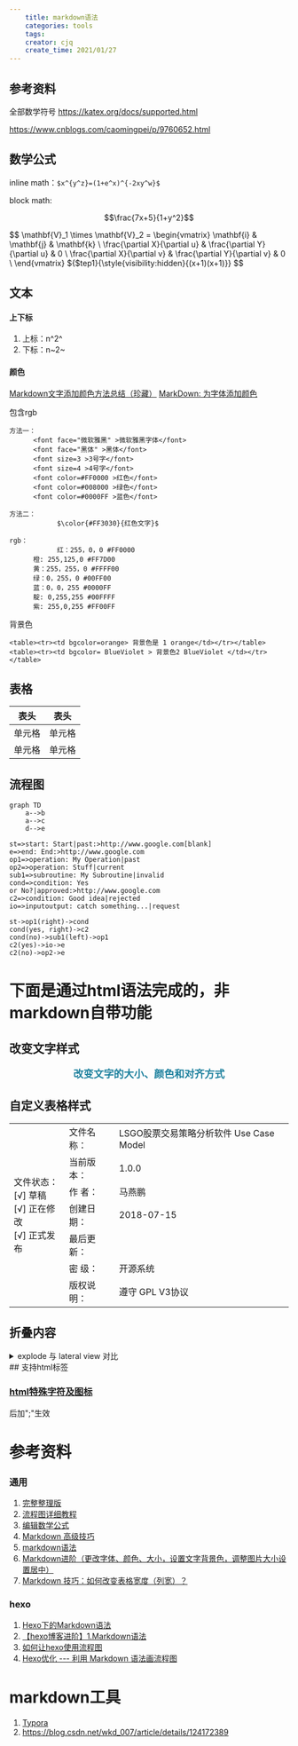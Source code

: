 ```yaml
---
    title: markdown语法
    categories: tools
    tags:
    creator: cjq
    create_time: 2021/01/27
---
```


## 参考资料
全部数学符号 https://katex.org/docs/supported.html

https://www.cnblogs.com/caomingpei/p/9760652.html

## 数学公式
inline math：`$x^{y^z}=(1+e^x)^{-2xy^w}$`

block math:
```math
\frac{7x+5}{1+y^2}
```

$$
\mathbf{V}_1 \times \mathbf{V}_2 =  \begin{vmatrix} 
\mathbf{i} & \mathbf{j} & \mathbf{k} \\
\frac{\partial X}{\partial u} &  \frac{\partial Y}{\partial u} & 0 \\
\frac{\partial X}{\partial v} &  \frac{\partial Y}{\partial v} & 0 \\
\end{vmatrix}
${$tep1}{\style{visibility:hidden}{(x+1)(x+1)}}
$$

## 文本
#### 上下标
1. 上标：n^2^
2. 下标：n~2~

#### 颜色
[Markdown文字添加颜色方法总结（珍藏）](https://blog.csdn.net/super828/article/details/99055541)
[MarkDown: 为字体添加颜色](https://blog.csdn.net/liuhw4598/article/details/78279737)

包含rgb

```
方法一：
      <font face="微软雅黑" >微软雅黑字体</font>
      <font face="黑体" >黑体</font>
      <font size=3 >3号字</font>
      <font size=4 >4号字</font>
      <font color=#FF0000 >红色</font>
      <font color=#008000 >绿色</font>
      <font color=#0000FF >蓝色</font>

方法二：
			$\color{#FF3030}{红色文字}$

rgb：
			红：255，0，0 #FF0000
      橙: 255,125,0 #FF7D00
      黄：255，255，0 #FFFF00
      绿：0，255，0 #00FF00
      蓝：0，0，255 #0000FF
      靛: 0,255,255 #00FFFF
      紫: 255,0,255 #FF00FF

```

背景色

```
<table><tr><td bgcolor=orange> 背景色是 1 orange</td></tr></table>
<table><tr><td bgcolor= BlueViolet > 背景色2 BlueViolet </td></tr></table>
```



## 表格

| 表头   | 表头   |
| ------ | ------ |
| 单元格 | 单元格 |
| 单元格 | 单元格 |



## 流程图

```
graph TD
    a-->b
    a-->c
    d-->e
```
```flow
st=>start: Start|past:>http://www.google.com[blank]
e=>end: End:>http://www.google.com
op1=>operation: My Operation|past
op2=>operation: Stuff|current
sub1=>subroutine: My Subroutine|invalid
cond=>condition: Yes
or No?|approved:>http://www.google.com
c2=>condition: Good idea|rejected
io=>inputoutput: catch something...|request

st->op1(right)->cond
cond(yes, right)->c2
cond(no)->sub1(left)->op1
c2(yes)->io->e
c2(no)->op2->e
```


# 下面是通过html语法完成的，非markdown自带功能
## 改变文字样式
<p style="text-align:center;color:#1e819e;font-size:1.3em;font-weight:bold;">
改变文字的大小、颜色和对齐方式
</p>

## 自定义表格样式
<table>
    <tr>
        <td rowspan="7"> 文件状态：
            <br/> [√] 草稿
            <br/> [√] 正在修改
            <br/> [√] 正式发布 </td>
        <td>文件名称：</td>
        <td>LSGO股票交易策略分析软件 Use Case Model</td>
    </tr>
    <tr>
        <td>当前版本：</td>
        <td>1.0.0</td>
    </tr>
    <tr>
        <td>作 者：</td>
        <td>马燕鹏</td>
    </tr>
    <tr>
        <td>创建日期：</td>
        <td>2018-07-15</td>
    </tr>
    <tr>
        <td>最后更新：</td>
        <td></td>
    </tr>
    <tr>
        <td>密 级：</td>
        <td>开源系统</td>
    </tr>
    <tr>
        <td>版权说明：</td>
        <td>遵守 GPL V3协议</td>
    </tr>
</table>

## 折叠内容
<details>
<summary>explode 与 lateral view 对比</summary>
<pre><code>
select user_coupon_id, explode(split('0,1', ',')) as tag
from mart_waimai.aggr_act_ord_use_coupon_dd
where dt='20200920'
limit 10
</code></pre>
</details>
## 支持html标签

### [html特殊字符及图标](https://blog.csdn.net/u013778905/article/details/53177042)

后加";"生效

# 参考资料

### 通用

1. [完整整理版](https://blog.csdn.net/witnessai1/article/details/52551362)
2. [流程图详细教程](https://mermaidjs.github.io/)
3. [编辑数学公式](http://blog.csdn.net/lk7688535/article/details/52528307)
4. [Markdown 高级技巧](https://www.runoob.com/markdown/md-advance.html)
7. [markdown语法](https://www.appinn.com/markdown/)
10. [Markdown进阶（更改字体、颜色、大小，设置文字背景色，调整图片大小设置居中）](https://blog.csdn.net/heimu24/article/details/81189700)
7. [Markdown 技巧：如何改变表格宽度（列宽）？](https://zhuanlan.zhihu.com/p/93239297)

### hexo

1. [Hexo下的Markdown语法](https://www.dazhuanlan.com/2019/10/16/5da6b7885b94f/)
2. [【hexo博客进阶】1.Markdown语法](https://www.cnblogs.com/huanhao/p/markdown.html)
3. [如何让hexo使用流程图](https://segmentfault.com/q/1010000009073806?utm_source=sf-similar-question)
4. [Hexo优化 --- 利用 Markdown 语法画流程图](http://www.zhaojun.im/hexo-flowchart/)

# markdown工具
1. [Typora](https://www.typora.io/)
1. https://blog.csdn.net/wkd_007/article/details/124172389